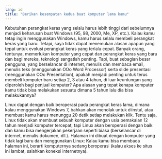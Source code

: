 ```yaml
---
lang: id
title: "Berikan kesempatan kedua buat komputer lama kamu"
---
```


Kebutuhan perangkat keras yang selalu harus lebih tinggi dari sebelumnya menjadi keharusan buat Windows (95, 98, 2000, Me, XP, etc.). Kalau kamu tetap ingin menggunakan Windows, kamu harus selalu membeli perangkat keras yang baru. Tetapi, saya tidak dapat menemukan alasan apapun yang tepat untuk evolusi perangkat keras yang terlalu cepat. Banyak orang, tentunya, memerlukan komputer yang cepat dan perangkat keras yang baru dan bagi mereka, teknologi sangatlah penting. Tapi, buat sebagian besar pengguna, yang berselancar di internet, menulis dan membaca email, menulis teks (menggunakan OOo Word Processor) serta slide presentasi (menggunakan OOo Presentation), apakah menjadi penting untuk terus membeli komputer baru setiap 2, 3 atau 4 tahun, di luar keuntungan yang diperoleh bagi penjual komputer? Apa alasan yang tepat kenapa komputer kamu tidak bisa melakukan sesuatu dimana 5 tahun lalu dia bisa melakukannya? 

Linux dapat dengan baik beroperasi pada perangkat keras lama, dimana kalau menggunakan Windows 7, bahkan akan menolak untuk diinstal, atau membuat kamu harus menunggu 20 detik setiap melakukan klik. Tentu saja, Linux tidak akan membuat sebuah komputer dengan usia pemakaian 12 tahun menjadi komputer tercepat, tapi Linux akan beroperasi dengan baik dan kamu bisa mengerjakan pekerjaan seperti biasa (berselancar di internet, menulis dokumen, dll.). Halaman ini dibuat dengan komputer yang tidak lagi baru dan menggunakan Linux: Kalau kamu bisa membaca halaman ini, berarti komputernya sedang beroperasi (kalau akses ke situs ini lambat, salahkan koneksi internetnya).




